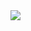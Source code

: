 <div style="display:flex;align-items:center;">
  <!-- <a href="https://github.com/guli2103?tab=repositories">
    <img src="https://github-readme-stats.vercel.app/api?username=guli2103&show_icons=true&theme=material-palenight&count_private=true&hide_border=true" />
  </a>   -->
  <a href="https://github.com/guli2103?tab=repositories">
    <img src="https://github-readme-stats.vercel.app/api/top-langs?username=guli2103&show_icons=true&theme=material-palenight&hide_border=true&layout=compact" />
  </a>
</div>